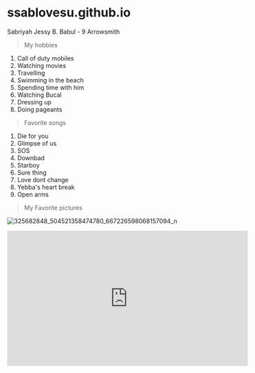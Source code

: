 # ssablovesu.github.io
Sabriyah Jessy B. Babul - 9 Arrowsmith 

>My hobbies 



1. Call of duty mobiles 
2. Watching movies 
3. Travelling 
4. Swimming in the beach
5. Spending time with him 
6. Watching Bucal 
7. Dressing up 
8. Doing pageants 

>Favorite songs 
1. Die for you 
2. Glimpse of us
3. SOS
4. Downbad 
5. Starboy
6. Sure thing 
7. Love dont change 
8. Yebba's heart break 
9. Open arms 

>My Favorite pictures 
>

![325682848_504521358474780_667226598068157094_n](https://user-images.githubusercontent.com/122426436/212587922-81995da7-bd76-4c6d-ad27-0cee382ca3f7.jpg)

<iframe width="560" height="315" src="https://www.youtube.com/embed/OZeciN7dQ_8" title="YouTube video player" frameborder="0" allow="accelerometer; autoplay; clipboard-write; encrypted-media; gyroscope; picture-in-picture; web-share" allowfullscreen></iframe>
